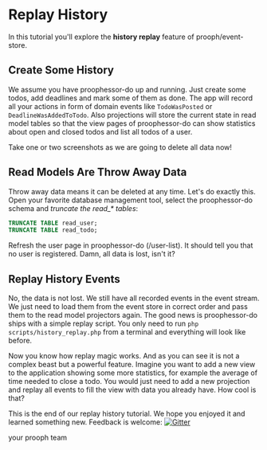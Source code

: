 # Replay History

In this tutorial you'll explore the **history replay** feature of prooph/event-store.

## Create Some History

We assume you have proophessor-do up and running. Just create some todos, add deadlines and mark some of them as done.
The app will record all your actions in form of domain events like `TodoWasPosted` or `DeadlineWasAddedToTodo`.
Also projections will store the current state in read model tables so that the view pages of proophessor-do can
show statistics about open and closed todos and list all todos of a user.

Take one or two screenshots as we are going to delete all data now!

## Read Models Are Throw Away Data

Throw away data means it can be deleted at any time. Let's do exactly this. Open your favorite database management tool,
select the proophessor-do schema and *truncate the read_\* tables*:

```sql
TRUNCATE TABLE read_user;
TRUNCATE TABLE read_todo;
```

Refresh the user page in proophessor-do (/user-list). It should tell you that no user is registered.
Damn, all data is lost, isn't it?

## Replay History Events

No, the data is not lost. We still have all recorded events in the event stream. We just need to load them from the
event store in correct order and pass them to the read model projectors again.
The good news is proophessor-do ships with a simple replay script. You only need to run `php scripts/history_replay.php`
from a terminal and everything will look like before.

Now you know how replay magic works. And as you can see it is not a complex beast but a powerful feature.
Imagine you want to add a new view to the application showing some more statistics, for example the average of time needed to close a todo.
You would just need to add a new projection and replay all events to fill the view with data you already have.
How cool is that?

This is the end of our replay history tutorial. We hope you enjoyed it and learned something new.
Feedback is welcome: [![Gitter](https://badges.gitter.im/Join%20Chat.svg)](https://gitter.im/prooph/improoph)

your prooph team
